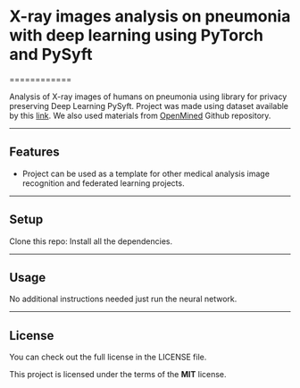 # X-ray images analysis on pneumonia with deep learning using PyTorch and PySyft
============

Analysis of X-ray images of humans on pneumonia using library for privacy preserving Deep Learning PySyft. Project was made using dataset available by this [link](https://www.kaggle.com/paultimothymooney/chest-xray-pneumonia). We also used materials from [OpenMined](https://github.com/OpenMined/PySyft) Github repository. 

---

## Features
- Project can be used as a template for other medical analysis image recognition and federated learning projects.
---

## Setup
Clone this repo:
Install all the dependencies.

---

## Usage
No additional instructions needed just run the neural network.

---

## License
You can check out the full license in the LICENSE file.

This project is licensed under the terms of the **MIT** license.
